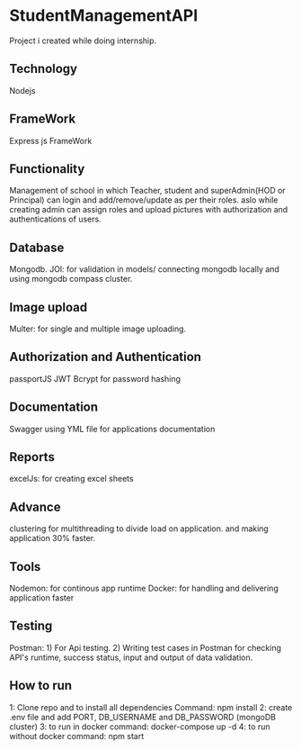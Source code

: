 # StudentManagementAPI

Project i created while doing internship.

## Technology

Nodejs

## FrameWork

Express js FrameWork

## Functionality

Management of school in which Teacher, student and superAdmin(HOD or Principal) can login and add/remove/update as per their roles.
aslo while creating admin can assign roles and upload pictures with authorization and authentications of users.

## Database

Mongodb.
JOI: for validation in models/
connecting mongodb locally and using mongodb compass cluster.

## Image upload

Multer: for single and multiple image uploading.

## Authorization and Authentication

passportJS
JWT
Bcrypt for password hashing

## Documentation

Swagger using YML file for applications documentation

## Reports

excelJs: for creating excel sheets

## Advance

clustering for multithreading to divide load on application.
and making application 30% faster.

## Tools

Nodemon: for continous app runtime
Docker: for handling and delivering application faster

## Testing

Postman: 1) For Api testing. 2) Writing test cases in Postman for checking API's runtime, success status, input and output of data validation.

## How to run

1: Clone repo and to install all dependencies Command: npm install
2: create .env file and add PORT, DB_USERNAME and DB_PASSWORD (mongoDB cluster)
3: to run in docker command: docker-compose up -d
4: to run without docker command: npm start
